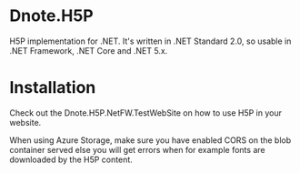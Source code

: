 # Dnote.H5P
H5P implementation for .NET. It's written in .NET Standard 2.0, so usable in .NET Framework, .NET Core and .NET 5.x.

# Installation
Check out the Dnote.H5P.NetFW.TestWebSite on how to use H5P in your website.

When using Azure Storage, make sure you have enabled CORS on the blob container served else you will get errors when for example fonts are downloaded by the H5P content.